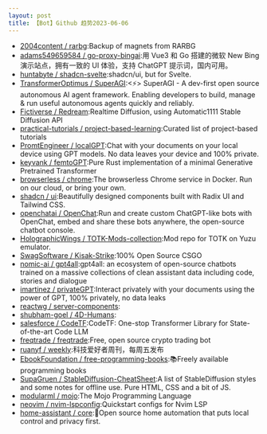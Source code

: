 ```yaml
---
layout: post
title: 【Bot】Github 趋势2023-06-06
---
```


* [2004content / rarbg](https://github.com/2004content/rarbg):Backup of magnets from RARBG
* [adams549659584 / go-proxy-bingai](https://github.com/adams549659584/go-proxy-bingai):用 Vue3 和 Go 搭建的微软 New Bing 演示站点，拥有一致的 UI 体验，支持 ChatGPT 提示词，国内可用。
* [huntabyte / shadcn-svelte](https://github.com/huntabyte/shadcn-svelte):shadcn/ui, but for Svelte.
* [TransformerOptimus / SuperAGI](https://github.com/TransformerOptimus/SuperAGI):<⚡️> SuperAGI - A dev-first open source autonomous AI agent framework. Enabling developers to build, manage & run useful autonomous agents quickly and reliably.
* [Fictiverse / Redream](https://github.com/Fictiverse/Redream):Realtime Diffusion, using Automatic1111 Stable Diffusion API
* [practical-tutorials / project-based-learning](https://github.com/practical-tutorials/project-based-learning):Curated list of project-based tutorials
* [PromtEngineer / localGPT](https://github.com/PromtEngineer/localGPT):Chat with your documents on your local device using GPT models. No data leaves your device and 100% private.
* [keyvank / femtoGPT](https://github.com/keyvank/femtoGPT):Pure Rust implementation of a minimal Generative Pretrained Transformer
* [browserless / chrome](https://github.com/browserless/chrome):The browserless Chrome service in Docker. Run on our cloud, or bring your own.
* [shadcn / ui](https://github.com/shadcn/ui):Beautifully designed components built with Radix UI and Tailwind CSS.
* [openchatai / OpenChat](https://github.com/openchatai/OpenChat):Run and create custom ChatGPT-like bots with OpenChat, embed and share these bots anywhere, the open-source chatbot console.
* [HolographicWings / TOTK-Mods-collection](https://github.com/HolographicWings/TOTK-Mods-collection):Mod repo for TOTK on Yuzu emulator.
* [SwagSoftware / Kisak-Strike](https://github.com/SwagSoftware/Kisak-Strike):100% Open Source CSGO
* [nomic-ai / gpt4all](https://github.com/nomic-ai/gpt4all):gpt4all: an ecosystem of open-source chatbots trained on a massive collections of clean assistant data including code, stories and dialogue
* [imartinez / privateGPT](https://github.com/imartinez/privateGPT):Interact privately with your documents using the power of GPT, 100% privately, no data leaks
* [reactwg / server-components](https://github.com/reactwg/server-components):
* [shubham-goel / 4D-Humans](https://github.com/shubham-goel/4D-Humans):
* [salesforce / CodeTF](https://github.com/salesforce/CodeTF):CodeTF: One-stop Transformer Library for State-of-the-art Code LLM
* [freqtrade / freqtrade](https://github.com/freqtrade/freqtrade):Free, open source crypto trading bot
* [ruanyf / weekly](https://github.com/ruanyf/weekly):科技爱好者周刊，每周五发布
* [EbookFoundation / free-programming-books](https://github.com/EbookFoundation/free-programming-books):📚Freely available programming books
* [SupaGruen / StableDiffusion-CheatSheet](https://github.com/SupaGruen/StableDiffusion-CheatSheet):A list of StableDiffusion styles and some notes for offline use. Pure HTML, CSS and a bit of JS.
* [modularml / mojo](https://github.com/modularml/mojo):The Mojo Programming Language
* [neovim / nvim-lspconfig](https://github.com/neovim/nvim-lspconfig):Quickstart configs for Nvim LSP
* [home-assistant / core](https://github.com/home-assistant/core):🏡Open source home automation that puts local control and privacy first.
